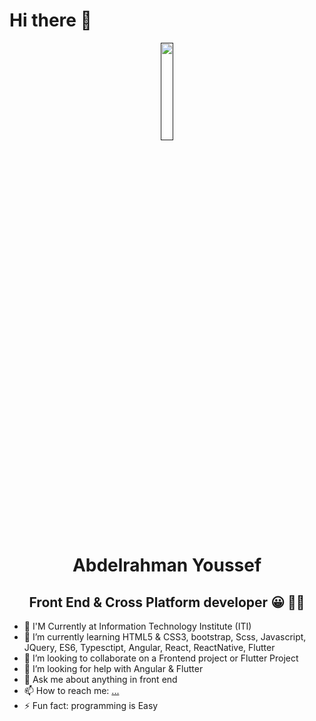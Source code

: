 # Hi there 👋

<p align="center"><a href="" target="_blank"><img src="" width="20%"></a></p>

<h1 align="center">Abdelrahman Youssef</h1>
<h2 align="center">Front End & Cross Platform developer 😀 👨‍💻</h2>







- 🔭 I'M Currently at Information Technology Institute (ITI) 
- 🌱 I’m currently learning HTML5 & CSS3, bootstrap, Scss, Javascript, JQuery, ES6, Typesctipt, Angular, React, ReactNative, Flutter
- 👯 I’m looking to collaborate on a Frontend project or Flutter Project
- 🤔 I’m looking for help with Angular & Flutter
- 💬 Ask me about anything in front end
- 📫 How to reach me: [...](https://www.linkedin.com/in/abdelrahman-youssef/)
- ⚡ Fun fact: programming is Easy




